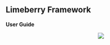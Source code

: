 ## Limeberry Framework
<strong> User Guide</strong>

<p align="center">
  <img src="https://raw.githubusercontent.com/limeberry/limeberry-docs/master/assets/img/limeberry_docs_logo.png" />
</p>



